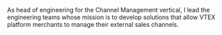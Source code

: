 <!-- Engineering Manager for the Channel Management team (from May 2021 to date) -->

As head of engineering for the Channel Management vertical, I lead the engineering teams whose mission is to develop solutions that allow VTEX platform merchants to manage their external sales channels.

<!--
Como líder de engenharia da vertical de *Channel Management*, lidero os times de engenharia que têm por missão desenvolver soluções que permitam que os varejistas da plataforma VTEX gerenciem seus canais de vendas externos.
-->